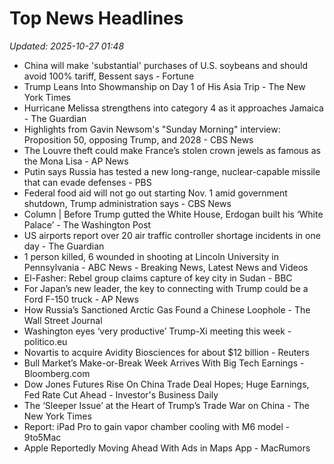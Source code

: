 # Top News Headlines

_Updated: 2025-10-27 01:48_

- China will make 'substantial' purchases of U.S. soybeans and should avoid 100% tariff, Bessent says - Fortune
- Trump Leans Into Showmanship on Day 1 of His Asia Trip - The New York Times
- Hurricane Melissa strengthens into category 4 as it approaches Jamaica - The Guardian
- Highlights from Gavin Newsom's "Sunday Morning" interview: Proposition 50, opposing Trump, and 2028 - CBS News
- The Louvre theft could make France’s stolen crown jewels as famous as the Mona Lisa - AP News
- Putin says Russia has tested a new long-range, nuclear-capable missile that can evade defenses - PBS
- Federal food aid will not go out starting Nov. 1 amid government shutdown, Trump administration says - CBS News
- Column | Before Trump gutted the White House, Erdogan built his ‘White Palace’ - The Washington Post
- US airports report over 20 air traffic controller shortage incidents in one day - The Guardian
- 1 person killed, 6 wounded in shooting at Lincoln University in Pennsylvania - ABC News - Breaking News, Latest News and Videos
- El-Fasher: Rebel group claims capture of key city in Sudan - BBC
- For Japan’s new leader, the key to connecting with Trump could be a Ford F-150 truck - AP News
- How Russia’s Sanctioned Arctic Gas Found a Chinese Loophole - The Wall Street Journal
- Washington eyes ‘very productive’ Trump-Xi meeting this week - politico.eu
- Novartis to acquire Avidity Biosciences for about $12 billion - Reuters
- Bull Market’s Make-or-Break Week Arrives With Big Tech Earnings - Bloomberg.com
- Dow Jones Futures Rise On China Trade Deal Hopes; Huge Earnings, Fed Rate Cut Ahead - Investor's Business Daily
- The ‘Sleeper Issue’ at the Heart of Trump’s Trade War on China - The New York Times
- Report: iPad Pro to gain vapor chamber cooling with M6 model - 9to5Mac
- Apple Reportedly Moving Ahead With Ads in Maps App - MacRumors